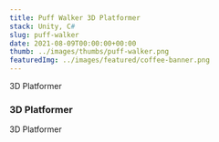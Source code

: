 ```yaml
---
title: Puff Walker 3D Platformer
stack: Unity, C#
slug: puff-walker
date: 2021-08-09T00:00:00+00:00
thumb: ../images/thumbs/puff-walker.png
featuredImg: ../images/featured/coffee-banner.png
---
```


3D Platformer

### 3D Platformer

3D Platformer
